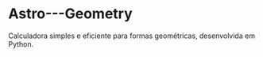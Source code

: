 # Astro---Geometry
Calculadora simples e eficiente para formas geométricas, desenvolvida em Python.

